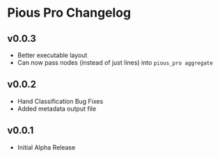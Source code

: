 # Pious Pro Changelog

## v0.0.3

- Better executable layout
- Can now pass nodes (instead of just lines) into `pious_pro aggregate`

## v0.0.2

- Hand Classification Bug Fixes
- Added metadata output file

## v0.0.1

- Initial Alpha Release